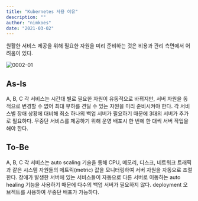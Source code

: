 ```yaml
---
title: "Kubernetes 사용 이유"
description: ""
author: "nimkoes"
date: "2021-03-02"
---
```



원활한 서비스 제공을 위해 필요한 자원을 미리 준비하는 것은 비용과 관리 측면에서 어려움이 있다.

![0002-01](/tech-blog/resources/images/kubernetes/0002-01.png)

## As-Is

A, B, C 각 서비스는 시간대 별로 필요한 자원이 유동적으로 바뀌지만, 서버 자원을 동적으로 변경할 수 없어 최대 부하를 견딜 수 있는 자원을 미리 준비시켜야 한다.
각 서비스별 장애 상황에 대비해 최소 하나의 백업 서버가 필요하기 때문에 3대의 서버가 추가로 필요하다.
무중단 서비스를 제공하기 위해 운영 배포시 한 번에 한 대씩 서버 작업을 해야 한다.

## To-Be

A, B, C 각 서비스는 auto scaling 기술을 통해 CPU, 메모리, 디스크, 네트워크 트래픽과 같은 시스템 자원들의 메트릭(metric) 값을 모니터링하여 서버 자원을 자동으로 조절한다.
장애가 발생한 서버에 있는 서비스들이 자동으로 다른 서버로 이동하는 auto healing 기능을 사용하기 때문에 다수의 백업 서버가 필요하지 않다.
deployment 오브젝트를 사용하여 무중단 배포가 가능하다.







